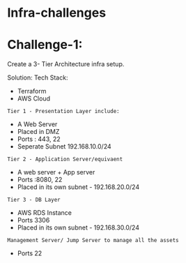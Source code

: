 # Infra-challenges

<H1> Challenge-1:</h1>
Create a 3- Tier Architecture infra setup.

Solution:
Tech Stack:
 - Terraform
  - AWS Cloud
  
```Tier 1 - Presentation Layer include:```
   - A Web Server 
   - Placed in DMZ
   - Ports : 443, 22
   - Seperate Subnet 192.168.10.0/24
   
 ```Tier 2 - Application Server/equivaent```
   - A web server + App server
   - Ports :8080, 22
   - Placed in its own subnet - 192.168.20.0/24
   
 ```Tier 3 - DB Layer```
   - AWS RDS Instance
   - Ports 3306
   - Placed in its own subnet - 192.168.30.0/24
   
 ```Management Server/ Jump Server to manage all the assets```
   - Ports 22
  
   
